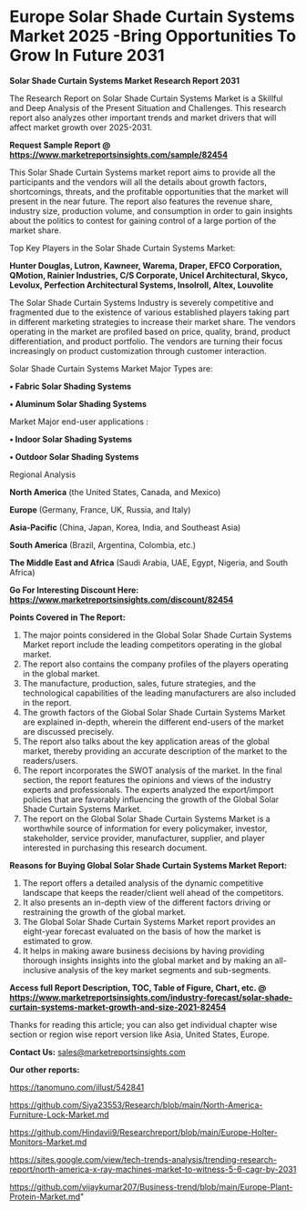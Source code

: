 # Europe Solar Shade Curtain Systems Market 2025 -Bring Opportunities To Grow In Future 2031

<strong>Solar Shade Curtain Systems Market Research Report 2031</strong>

The Research Report on Solar Shade Curtain Systems Market is a Skillful and Deep Analysis of the Present Situation and Challenges. This research report also analyzes other important trends and market drivers that will affect market growth over 2025-2031.

<strong>Request Sample Report @ <a href=https://www.marketreportsinsights.com/sample/82454>https://www.marketreportsinsights.com/sample/82454</a></strong>

This Solar Shade Curtain Systems market report aims to provide all the participants and the vendors will all the details about growth factors, shortcomings, threats, and the profitable opportunities that the market will present in the near future. The report also features the revenue share, industry size, production volume, and consumption in order to gain insights about the politics to contest for gaining control of a large portion of the market share.

Top Key Players in the Solar Shade Curtain Systems Market:

<strong>Hunter Douglas, Lutron, Kawneer, Warema, Draper, EFCO Corporation, QMotion, Rainier Industries, C/S Corporate, Unicel Architectural, Skyco, Levolux, Perfection Architectural Systems, Insolroll, Altex, Louvolite</strong>

The Solar Shade Curtain Systems Industry is severely competitive and fragmented due to the existence of various established players taking part in different marketing strategies to increase their market share. The vendors operating in the market are profiled based on price, quality, brand, product differentiation, and product portfolio. The vendors are turning their focus increasingly on product customization through customer interaction.

Solar Shade Curtain Systems Market Major Types are:

<strong>• Fabric Solar Shading Systems

• Aluminum Solar Shading Systems</strong>

Market Major end-user applications :

<strong>• Indoor Solar Shading Systems

• Outdoor Solar Shading Systems</strong>

Regional Analysis

</u><strong><b>North America</b></strong> (the United States, Canada, and Mexico)

<strong><b>Europe </b></strong>(Germany, France, UK, Russia, and Italy)

<strong><b>Asia-Pacific</b></strong> (China, Japan, Korea, India, and Southeast Asia)

<strong><b>South America</b></strong> (Brazil, Argentina, Colombia, etc.)

<strong><b>The Middle East and Africa</b></strong> (Saudi Arabia, UAE, Egypt, Nigeria, and South Africa)

<strong>Go For Interesting Discount Here: <a href=https://www.marketreportsinsights.com/discount/82454>https://www.marketreportsinsights.com/discount/82454</a></strong>

<strong>Points Covered in The Report:</strong>
<ol>
  <li>The major points considered in the Global Solar Shade Curtain Systems Market report include the leading competitors operating in the global market.</li>
  <li>The report also contains the company profiles of the players operating in the global market.</li>
  <li>The manufacture, production, sales, future strategies, and the technological capabilities of the leading manufacturers are also included in the report.</li>
  <li>The growth factors of the Global Solar Shade Curtain Systems Market are explained in-depth, wherein the different end-users of the market are discussed precisely.</li>
  <li>The report also talks about the key application areas of the global market, thereby providing an accurate description of the market to the readers/users.</li>
  <li>The report incorporates the SWOT analysis of the market. In the final section, the report features the opinions and views of the industry experts and professionals. The experts analyzed the export/import policies that are favorably influencing the growth of the Global Solar Shade Curtain Systems Market.</li>
  <li>The report on the Global Solar Shade Curtain Systems Market is a worthwhile source of information for every policymaker, investor, stakeholder, service provider, manufacturer, supplier, and player interested in purchasing this research document.</li>
</ol>
<strong>Reasons for Buying Global Solar Shade Curtain Systems Market Report:</strong>

<ol>
  <li>The report offers a detailed analysis of the dynamic competitive landscape that keeps the reader/client well ahead of the competitors.</li>
  <li>It also presents an in-depth view of the different factors driving or restraining the growth of the global market.</li>
  <li>The Global Solar Shade Curtain Systems Market report provides an eight-year forecast evaluated on the basis of how the market is estimated to grow.</li>
  <li>It helps in making aware business decisions by having providing thorough insights insights into the global market and by making an all-inclusive analysis of the key market segments and sub-segments.</li>
</ol>
<strong>Access full Report Description, TOC, Table of Figure, Chart, etc. @ <a href=https://www.marketreportsinsights.com/industry-forecast/solar-shade-curtain-systems-market-growth-and-size-2021-82454>https://www.marketreportsinsights.com/industry-forecast/solar-shade-curtain-systems-market-growth-and-size-2021-82454</a></strong>


Thanks for reading this article; you can also get individual chapter wise section or region wise report version like Asia, United States, Europe.

<strong>Contact Us:</strong>
sales@marketreportsinsights.com

<strong>Our other reports:</strong>

<a href=https://tanomuno.com/illust/542841>https://tanomuno.com/illust/542841</a>

<a href=https://github.com/Siya23553/Research/blob/main/North-America-Furniture-Lock-Market.md>https://github.com/Siya23553/Research/blob/main/North-America-Furniture-Lock-Market.md</a>

<a href=https://github.com/Hindavii9/Researchreport/blob/main/Europe-Holter-Monitors-Market.md>https://github.com/Hindavii9/Researchreport/blob/main/Europe-Holter-Monitors-Market.md</a>

<a href=https://sites.google.com/view/tech-trends-analysis/trending-research-report/north-america-x-ray-machines-market-to-witness-5-6-cagr-by-2031>https://sites.google.com/view/tech-trends-analysis/trending-research-report/north-america-x-ray-machines-market-to-witness-5-6-cagr-by-2031</a>

<a href=https://github.com/vijaykumar207/Business-trend/blob/main/Europe-Plant-Protein-Market.md>https://github.com/vijaykumar207/Business-trend/blob/main/Europe-Plant-Protein-Market.md</a>"
